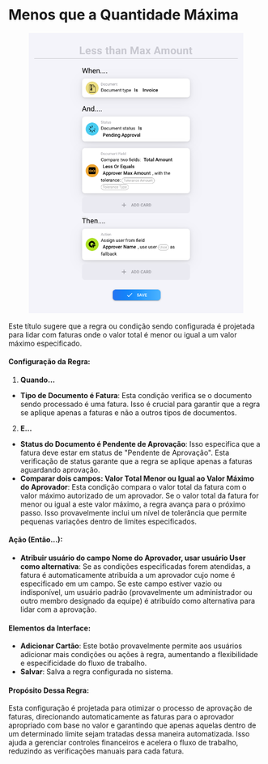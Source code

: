 # Menos que a Quantidade Máxima

<figure><img src="../../../.gitbook/assets/Bildschirmfoto 2024-05-03 um 14.48.55.png" alt=""><figcaption></figcaption></figure>

Este título sugere que a regra ou condição sendo configurada é projetada para lidar com faturas onde o valor total é menor ou igual a um valor máximo especificado.

#### Configuração da Regra:

1. **Quando…**
* **Tipo de Documento é Fatura**: Esta condição verifica se o documento sendo processado é uma fatura. Isso é crucial para garantir que a regra se aplique apenas a faturas e não a outros tipos de documentos.
2. **E…**
* **Status do Documento é Pendente de Aprovação**: Isso especifica que a fatura deve estar em status de "Pendente de Aprovação". Esta verificação de status garante que a regra se aplique apenas a faturas aguardando aprovação.
* **Comparar dois campos: Valor Total Menor ou Igual ao Valor Máximo do Aprovador**: Esta condição compara o valor total da fatura com o valor máximo autorizado de um aprovador. Se o valor total da fatura for menor ou igual a este valor máximo, a regra avança para o próximo passo. Isso provavelmente inclui um nível de tolerância que permite pequenas variações dentro de limites especificados.

#### Ação (Então…):

* **Atribuir usuário do campo Nome do Aprovador, usar usuário User como alternativa**: Se as condições especificadas forem atendidas, a fatura é automaticamente atribuída a um aprovador cujo nome é especificado em um campo. Se este campo estiver vazio ou indisponível, um usuário padrão (provavelmente um administrador ou outro membro designado da equipe) é atribuído como alternativa para lidar com a aprovação.

#### Elementos da Interface:

* **Adicionar Cartão**: Este botão provavelmente permite aos usuários adicionar mais condições ou ações à regra, aumentando a flexibilidade e especificidade do fluxo de trabalho.
* **Salvar**: Salva a regra configurada no sistema.

#### Propósito Dessa Regra:

Esta configuração é projetada para otimizar o processo de aprovação de faturas, direcionando automaticamente as faturas para o aprovador apropriado com base no valor e garantindo que apenas aquelas dentro de um determinado limite sejam tratadas dessa maneira automatizada. Isso ajuda a gerenciar controles financeiros e acelera o fluxo de trabalho, reduzindo as verificações manuais para cada fatura.
